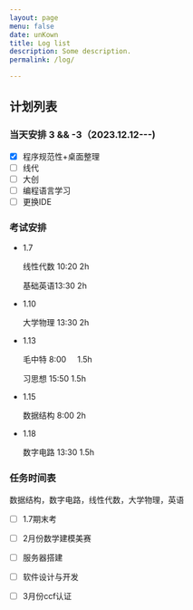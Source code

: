 ```yaml
---
layout: page
menu: false
date: unKown
title: Log list
description: Some description.
permalink: /log/

---
```


## 计划列表

### 当天安排 3 && -3（2023.12.12---)

- [x] 程序规范性+桌面整理
- [ ] 线代
- [ ] 大创
- [ ] 编程语言学习
- [ ] 更换IDE

### 考试安排

- 1.7
  
  线性代数 10:20   2h
  
  基础英语13:30    2h

- 1.10
  
  大学物理 13:30   2h

- 1.13
  
  毛中特 8:00     1.5h
  
  习思想 15:50   1.5h

- 1.15
  
  数据结构 8:00    2h

- 1.18
  
  数字电路 13:30 1.5h

### 任务时间表

数据结构，数字电路，线性代数，大学物理，英语

- [ ] 1.7期末考

- [ ] 2月份数学建模美赛

- [ ] 服务器搭建

- [ ] 软件设计与开发

- [ ] 3月份ccf认证
